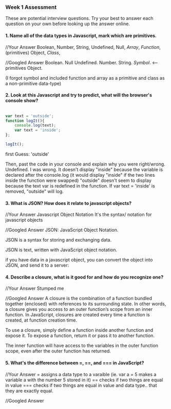 ### Week 1 Assessment

These are potential interview questions. Try your best to answer each question on your own before looking up the answer online.

#### 1. Name all of the data types in Javascript, mark which are primitives.

  //Your Answer
  Boolean, Number, String, Undefined, Null, *Array*, *Function*,  (primitives)
  Object, *Class*,


  //Googled Answer
  Boolean. Null   Undefined.  Number. String.  *Symbol*. <--primitives
  Object.

  (I forgot symbol and included function and array as a primitive and class as a non-primitive data-type)

#### 2. Look at this Javascript and try to predict, what will the browser's console show?

``` javascript

var text = 'outside';
function logIt(){
    console.log(text);
    var text = 'inside';
};

logIt();

```

first Guess:
'outside'

Then, past the code in your console and explain why you were right/wrong.
Undefined. I was wrong.
It doesn't display "inside" because the variable is declared after the console.log (it would display "inside" if the two lines inside the function were swapped)
"outside" doesn't seem to display because the text var is redefined in the function. If var text = 'inside' is removed, "outside" will log.

#### 3. What is JSON? How does it relate to javascript objects?

  //Your Answer
  Javascript Object Notation
  It's the syntax/ notation for javascript objects


  //Googled Answer
  JSON: JavaScript Object Notation.

JSON is a syntax for storing and exchanging data.

JSON is text, written with JavaScript object notation.

if you have data in a javascript object, you can convert the object into JSON, and send it to a server:


#### 4. Describe a closure, what is it good for and how do you recognize one?

  //Your Answer
  Stumped me

  //Googled Answer
  A closure is the combination of a function bundled together (enclosed) with references to its surrounding state. In other words, a closure gives you access to an outer function’s scope from an inner function. In JavaScript, closures are created every time a function is created, at function creation time.

To use a closure, simply define a function inside another function and expose it. To expose a function, return it or pass it to another function.

The inner function will have access to the variables in the outer function scope, even after the outer function has returned.

#### 5. What's the difference between =, ==, and === in JavaScript?

  //Your Answer
  = assigns a data type to a varaible (ie. var a = 5 makes a variable a with the number 5 stored in it)
  == checks if two things are equal in value
  === checks if two things are equal in value and data type.. that they are exactly equal.

  //Googled Answer
